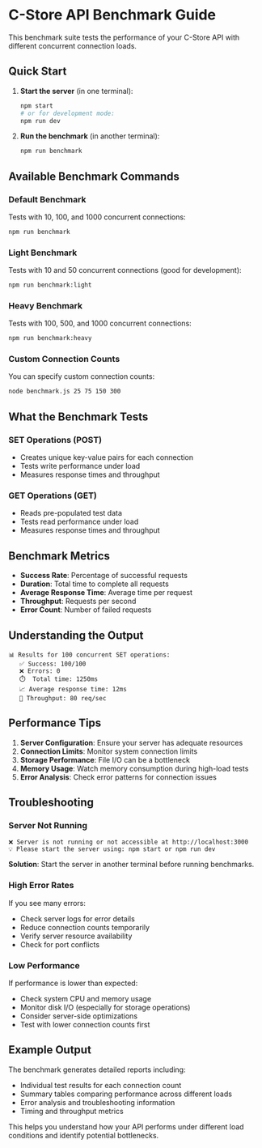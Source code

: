 # C-Store API Benchmark Guide

This benchmark suite tests the performance of your C-Store API with different concurrent connection loads.

## Quick Start

1. **Start the server** (in one terminal):
   ```bash
   npm start
   # or for development mode:
   npm run dev
   ```

2. **Run the benchmark** (in another terminal):
   ```bash
   npm run benchmark
   ```

## Available Benchmark Commands

### Default Benchmark
Tests with 10, 100, and 1000 concurrent connections:
```bash
npm run benchmark
```

### Light Benchmark
Tests with 10 and 50 concurrent connections (good for development):
```bash
npm run benchmark:light
```

### Heavy Benchmark
Tests with 100, 500, and 1000 concurrent connections:
```bash
npm run benchmark:heavy
```

### Custom Connection Counts
You can specify custom connection counts:
```bash
node benchmark.js 25 75 150 300
```

## What the Benchmark Tests

### SET Operations (POST)
- Creates unique key-value pairs for each connection
- Tests write performance under load
- Measures response times and throughput

### GET Operations (GET)
- Reads pre-populated test data
- Tests read performance under load
- Measures response times and throughput

## Benchmark Metrics

- **Success Rate**: Percentage of successful requests
- **Duration**: Total time to complete all requests
- **Average Response Time**: Average time per request
- **Throughput**: Requests per second
- **Error Count**: Number of failed requests

## Understanding the Output

```
📊 Results for 100 concurrent SET operations:
   ✅ Success: 100/100
   ❌ Errors: 0
   ⏱️  Total time: 1250ms
   📈 Average response time: 12ms
   🚄 Throughput: 80 req/sec
```

## Performance Tips

1. **Server Configuration**: Ensure your server has adequate resources
2. **Connection Limits**: Monitor system connection limits
3. **Storage Performance**: File I/O can be a bottleneck
4. **Memory Usage**: Watch memory consumption during high-load tests
5. **Error Analysis**: Check error patterns for connection issues

## Troubleshooting

### Server Not Running
```
❌ Server is not running or not accessible at http://localhost:3000
💡 Please start the server using: npm start or npm run dev
```
**Solution**: Start the server in another terminal before running benchmarks.

### High Error Rates
If you see many errors:
- Check server logs for error details
- Reduce connection counts temporarily
- Verify server resource availability
- Check for port conflicts

### Low Performance
If performance is lower than expected:
- Check system CPU and memory usage
- Monitor disk I/O (especially for storage operations)
- Consider server-side optimizations
- Test with lower connection counts first

## Example Output

The benchmark generates detailed reports including:
- Individual test results for each connection count
- Summary tables comparing performance across different loads
- Error analysis and troubleshooting information
- Timing and throughput metrics

This helps you understand how your API performs under different load conditions and identify potential bottlenecks.
